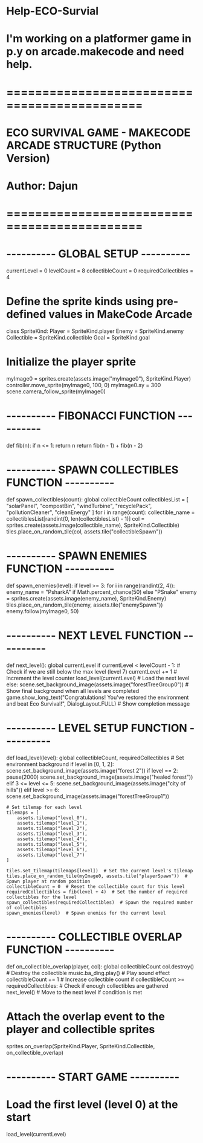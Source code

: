 # Help-ECO-Survial
# I'm working on a platformer game in p.y on arcade.makecode and need help.


# =============================================
# ECO SURVIVAL GAME - MAKECODE ARCADE STRUCTURE (Python Version)
# Author: Dajun
# =============================================

# ---------- GLOBAL SETUP ----------
currentLevel = 0
levelCount = 8
collectibleCount = 0
requiredCollectibles = 4

# Define the sprite kinds using pre-defined values in MakeCode Arcade
class SpriteKind:
    Player = SpriteKind.player
    Enemy = SpriteKind.enemy
    Collectible = SpriteKind.collectible
    Goal = SpriteKind.goal

# Initialize the player sprite
myImage0 = sprites.create(assets.image("myImage0"), SpriteKind.Player)
controller.move_sprite(myImage0, 100, 0)
myImage0.ay = 300
scene.camera_follow_sprite(myImage0)

# ---------- FIBONACCI FUNCTION ----------
def fib(n):
    if n <= 1:
        return n
    return fib(n - 1) + fib(n - 2)

# ---------- SPAWN COLLECTIBLES FUNCTION ----------
def spawn_collectibles(count):
    global collectibleCount
    collectiblesList = [
        "solarPanel",
        "compostBin",
        "windTurbine",
        "recyclePack",
        "pollutionCleaner",
        "cleanEnergy"
    ]
    for i in range(count):
        collectible_name = collectiblesList[randint(0, len(collectiblesList) - 1)]
        col = sprites.create(assets.image(collectible_name), SpriteKind.Collectible)
        tiles.place_on_random_tile(col, assets.tile("collectibleSpawn"))

# ---------- SPAWN ENEMIES FUNCTION ----------
def spawn_enemies(level):
    if level >= 3:
        for i in range(randint(2, 4)):
            enemy_name = "PsharkA" if Math.percent_chance(50) else "PSnake"
            enemy = sprites.create(assets.image(enemy_name), SpriteKind.Enemy)
            tiles.place_on_random_tile(enemy, assets.tile("enemySpawn"))
            enemy.follow(myImage0, 50)

# ---------- NEXT LEVEL FUNCTION ----------
def next_level():
    global currentLevel
    if currentLevel < levelCount - 1:  # Check if we are still below the max level (level 7)
        currentLevel += 1  # Increment the level counter
        load_level(currentLevel)  # Load the next level
    else:
        scene.set_background_image(assets.image("forestTreeGroup0"))  # Show final background when all levels are completed
        game.show_long_text("Congratulations! You've restored the environment and beat Eco Survival!", DialogLayout.FULL)  # Show completion message

# ---------- LEVEL SETUP FUNCTION ----------
def load_level(level):
    global collectibleCount, requiredCollectibles
    # Set environment background
    if level in [0, 1, 2]:
        scene.set_background_image(assets.image("forest 2"))
        if level == 2:
            pause(2000)
            scene.set_background_image(assets.image("healed forest"))
    elif 3 <= level <= 5:
        scene.set_background_image(assets.image("city of hills"))
    elif level >= 6:
        scene.set_background_image(assets.image("forestTreeGroup1"))

    # Set tilemap for each level
    tilemaps = [
        assets.tilemap("level_0"),
        assets.tilemap("level_1"),
        assets.tilemap("level_2"),
        assets.tilemap("level_3"),
        assets.tilemap("level_4"),
        assets.tilemap("level_5"),
        assets.tilemap("level_6"),
        assets.tilemap("level_7")
    ]

    tiles.set_tilemap(tilemaps[level])  # Set the current level's tilemap
    tiles.place_on_random_tile(myImage0, assets.tile("playerSpawn"))  # Spawn player at random position
    collectibleCount = 0  # Reset the collectible count for this level
    requiredCollectibles = fib(level + 4)  # Set the number of required collectibles for the level
    spawn_collectibles(requiredCollectibles)  # Spawn the required number of collectibles
    spawn_enemies(level)  # Spawn enemies for the current level

# ---------- COLLECTIBLE OVERLAP FUNCTION ----------
def on_collectible_overlap(player, col):
    global collectibleCount
    col.destroy()  # Destroy the collectible
    music.ba_ding.play()  # Play sound effect
    collectibleCount += 1  # Increase collectible count
    if collectibleCount >= requiredCollectibles:  # Check if enough collectibles are gathered
        next_level()  # Move to the next level if condition is met

# Attach the overlap event to the player and collectible sprites
sprites.on_overlap(SpriteKind.Player, SpriteKind.Collectible, on_collectible_overlap)

# ---------- START GAME ----------
# Load the first level (level 0) at the start
load_level(currentLevel)
